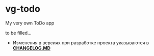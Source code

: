 # vg-todo
My very own ToDo app

to be filled...

- Изменения в версиях при разработке проекта указываются в **[CHANGELOG.MD](https://github.com/vadimjke/vg-todo/blob/master/CHANGELOG.MD)**